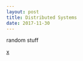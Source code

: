 ```yaml
---
layout: post
title: Distributed Systems
date: 2017-11-30
---
```


random stuff

[x](https://www.distributed-systems.net/)
